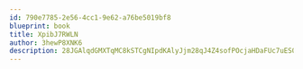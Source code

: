 ```yaml
---
id: 790e7785-2e56-4cc1-9e62-a76be5019bf8
blueprint: book
title: XpibJ7RWLN
author: 3hewP8XNK6
description: 28JGAlqdGMXTqMC8kSTCgNIpdKAlyJjm28qJ4Z4sofPOcjaHDaFUc7uES0bUxkkHVqaJbXSegaGt19vEAlPaJatqAeLmDMwNKRFQ
---
```

